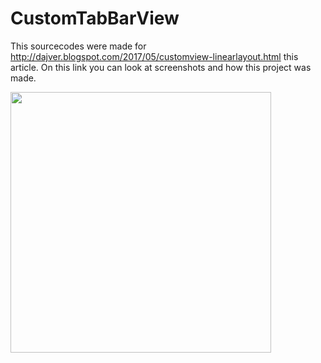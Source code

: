 # CustomTabBarView

This sourcecodes were made for http://dajver.blogspot.com/2017/05/customview-linearlayout.html this article. On this link you can look at screenshots and how this project was made.

<img src=https://habrastorage.org/web/a6c/b53/a29/a6cb53a292804b538b8a38e7a3005eab.png height=417 weight=250>
